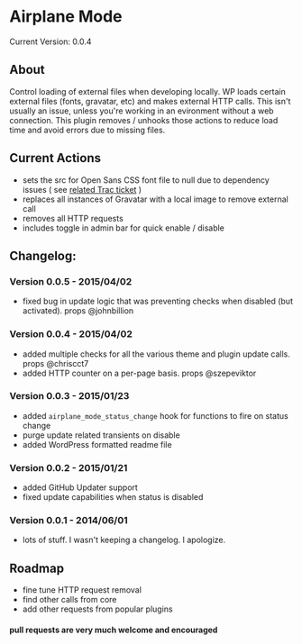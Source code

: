 Airplane Mode
========================

Current Version: 0.0.4

## About
Control loading of external files when developing locally. WP loads certain external files (fonts, gravatar, etc) and makes external HTTP calls. This isn't usually an issue, unless you're working in an evironment without a web connection. This plugin removes / unhooks those actions to reduce load time and avoid errors due to missing files.

## Current Actions
* sets the src for Open Sans CSS font file to null due to dependency issues ( see [related Trac ticket](https://core.trac.wordpress.org/ticket/28478) )
* replaces all instances of Gravatar with a local image to remove external call
* removes all HTTP requests
* includes toggle in admin bar for quick enable / disable

## Changelog:

### Version 0.0.5 - 2015/04/02
* fixed bug in update logic that was preventing checks when disabled (but activated). props @johnbillion

### Version 0.0.4 - 2015/04/02

* added multiple checks for all the various theme and plugin update calls. props @chriscct7
* added HTTP counter on a per-page basis. props @szepeviktor

### Version 0.0.3 - 2015/01/23

* added `airplane_mode_status_change` hook for functions to fire on status change
* purge update related transients on disable
* added WordPress formatted readme file

### Version 0.0.2 - 2015/01/21

* added GitHub Updater support
* fixed update capabilities when status is disabled

### Version 0.0.1 - 2014/06/01

* lots of stuff. I wasn't keeping a changelog. I apologize.

## Roadmap
* fine tune HTTP request removal
* find other calls from core
* add other requests from popular plugins


#### pull requests are very much welcome and encouraged